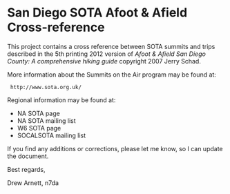 San Diego SOTA Afoot & Afield Cross-reference
=============================================
This project contains a cross reference between SOTA summits and
trips described in the 5th printing 2012 version of _Afoot & Afield
San Diego County:  A comprehensive hiking guide_ copyright 2007 Jerry Schad.

More information about the Summits on the Air program may be found at:

     http://www.sota.org.uk/

Regional information may be found at:
* NA SOTA page
* NA SOTA mailing list
* W6 SOTA page
* SOCALSOTA mailing list

If you find any additions or corrections, please let me know, so I can update
the document.

Best regards,

Drew Arnett, n7da
